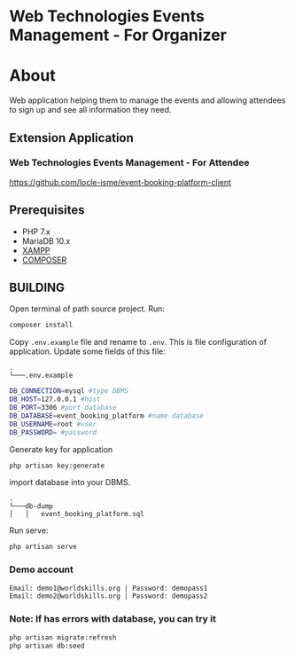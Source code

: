 # Web Technologies Events Management - For Organizer

# About

Web application helping them to manage the events and allowing attendees to sign up and see all information they need.

## Extension Application
### Web Technologies Events Management - For Attendee
https://github.com/locle-isme/event-booking-platform-client
## Prerequisites

* PHP 7.x
* MariaDB 10.x
* [XAMPP](https://www.apachefriends.org/download.html)
* [COMPOSER](https://getcomposer.org/download/)

## BUILDING 

Open terminal of path source project. Run:

```bash
composer install
```

Copy `.env.example` file and rename to `.env`. This is file configuration of application. Update some fields of this
file:

```
.     
└───.env.example
```

```bash
DB_CONNECTION=mysql #type DBMS
DB_HOST=127.0.0.1 #host
DB_PORT=3306 #port database
DB_DATABASE=event_booking_platform #name database
DB_USERNAME=root #user
DB_PASSWORD= #password
```

Generate key for application

```bash
php artisan key:generate
 ```

import database into your DBMS.

```
.     
└───db-dump
│   │   event_booking_platform.sql
```

Run serve:

```bash
php artisan serve
```
### Demo account
```html
Email: demo1@worldskills.org | Password: demopass1
Email: demo2@worldskills.org | Password: demopass2
```

### Note: If has errors with database, you can try it

```bash
php artisan migrate:refresh
php artisan db:seed
```
